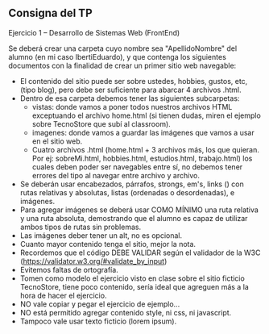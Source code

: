 ## Consigna del TP

Ejercicio 1 – Desarrollo de Sistemas Web (FrontEnd)

Se deberá crear una carpeta cuyo nombre sea "ApellidoNombre" del alumno (en mi caso IbertiEduardo), y que contenga los siguientes documentos con la finalidad de crear un primer sitio web navegable:

- El contenido del sitio puede ser sobre ustedes, hobbies, gustos, etc, (tipo blog), pero debe ser suficiente para  abarcar 4 archivos .html.
- Dentro de esa carpeta debemos tener las siguientes subcarpetas:
    - vistas: donde vamos a poner todos nuestros archivos HTML exceptuando el archivo home.html (si tienen dudas, miren el ejemplo sobre TecnoStore que subí al classroom).
    - imagenes: donde vamos a guardar las imágenes que vamos a usar en el sitio web.
    - Cuatro archivos .html (home.html + 3 archivos más, los que quieran. Por ej: sobreMi.html, hobbies.html, estudios.html, trabajo.html) los cuales deben poder ser navegables entre sí, no debemos tener errores del tipo al navegar entre archivo y archivo.
- Se deberán usar encabezados, párrafos, strongs, em's, links (<a>) con rutas relativas y absolutas, listas (ordenadas o desordenadas), e imágenes.
- Para agregar imágenes se deberá usar COMO MÍNIMO una ruta relativa y una ruta absoluta, demostrando que el alumno es capaz de utilizar ambos tipos de rutas sin problemas.
- Las imágenes deber tener un alt, no es opcional.
- Cuanto mayor contenido tenga el sitio, mejor la nota.
- Recordemos que el código DEBE VALIDAR según el validador de la W3C (https://validator.w3.org/#validate_by_input)
- Evitemos faltas de ortografía.
- Tomen como modelo el ejercicio visto en clase sobre el sitio ficticio TecnoStore, tiene poco contenido, sería ideal que agreguen más a la hora de hacer el ejercicio.
- NO vale copiar y pegar el ejercicio de ejemplo...
- NO está permitido agregar contenido style, ni css, ni javascript.
- Tampoco vale usar texto ficticio (lorem ipsum).